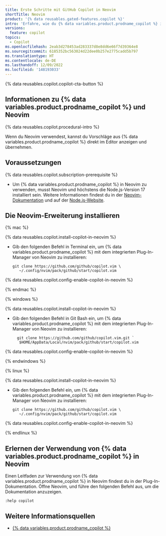 ```yaml
---
title: Erste Schritte mit GitHub Copilot in Neovim
shortTitle: Neovim
product: '{% data reusables.gated-features.copilot %}'
intro: 'Erfahre, wie du {% data variables.product.prodname_copilot %} in Neovim installierst, um beim Schreiben von Kommentaren und Code Vorschläge zu erhalten.'
versions:
  feature: copilot
topics:
  - Copilot
ms.openlocfilehash: 2eab3d278453ad283337d8e8dd6e66f7d39364e8
ms.sourcegitcommit: 6185352bc563024d22dee0b257e2775cadd5b797
ms.translationtype: HT
ms.contentlocale: de-DE
ms.lasthandoff: 12/09/2022
ms.locfileid: '148193033'
---
```

{% data reusables.copilot.copilot-cta-button %}

## Informationen zu {% data variables.product.prodname_copilot %} und Neovim

{% data reusables.copilot.procedural-intro %}

Wenn du Neovim verwendest, kannst du Vorschläge aus {% data variables.product.prodname_copilot %} direkt im Editor anzeigen und übernehmen.

## Voraussetzungen

{% data reusables.copilot.subscription-prerequisite %}

- Um {% data variables.product.prodname_copilot %} in Neovim zu verwenden, musst Neovim und höchstens die Node.js-Version 17 installiert sein. Weitere Informationen findest du in der [Neovim-Dokumentation](https://neovim.io/doc/) und auf der [Node.js-Website](https://nodejs.org/en/).

## Die Neovim-Erweiterung installieren

{% mac %}

{% data reusables.copilot.install-copilot-in-neovim %}
   - Gib den folgenden Befehl in Terminal ein, um {% data variables.product.prodname_copilot %} mit dem integrierten Plug-In-Manager von Neovim zu installieren:

         git clone https://github.com/github/copilot.vim \
            ~/.config/nvim/pack/github/start/copilot.vim

{% data reusables.copilot.config-enable-copilot-in-neovim %}

{% endmac %}


{% windows %}

{% data reusables.copilot.install-copilot-in-neovim %}
   - Gib den folgenden Befehl in Git Bash ein, um {% data variables.product.prodname_copilot %} mit dem integrierten Plug-In-Manager von Neovim zu installieren:

           git clone https://github.com/github/copilot.vim.git `
            $HOME/AppData/Local/nvim/pack/github/start/copilot.vim

{% data reusables.copilot.config-enable-copilot-in-neovim %}

{% endwindows %}


{% linux %}

{% data reusables.copilot.install-copilot-in-neovim %}
   - Gib den folgenden Befehl ein, um {% data variables.product.prodname_copilot %} mit dem integrierten Plug-In-Manager von Neovim zu installieren:

         git clone https://github.com/github/copilot.vim \
            ~/.config/nvim/pack/github/start/copilot.vim

{% data reusables.copilot.config-enable-copilot-in-neovim %}

{% endlinux %}

## Erlernen der Verwendung von {% data variables.product.prodname_copilot %} in Neovim

Einen Leitfaden zur Verwendung von {% data variables.product.prodname_copilot %} in Neovim findest du in der Plug-In-Dokumentation. Öffne Neovim, und führe den folgenden Befehl aus, um die Dokumentation anzuzeigen.

  ```
  :help copilot
  ```

## Weitere Informationsquellen

- [{% data variables.product.prodname_copilot %}](https://copilot.github.com/)
